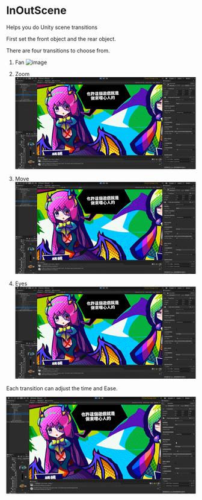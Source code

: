 # InOutScene
Helps you do Unity scene transitions

First set the front object and the rear object.




There are four transitions to choose from.

1. Fan
![image](https://github.com/asd414831/InOutScene/blob/main/_Fan.gif)

2. Zoom
![image](https://github.com/asd414831/InOutScene/blob/main/_Zoom.gif)

3. Move
![image](https://github.com/asd414831/InOutScene/blob/main/_Move.gif)

4. Eyes
![image](https://github.com/asd414831/InOutScene/blob/main/_Eyes.gif)


Each transition can adjust the time and Ease.



![image](https://github.com/asd414831/InOutScene/blob/main/_Skip_In_or_Out.gif)

